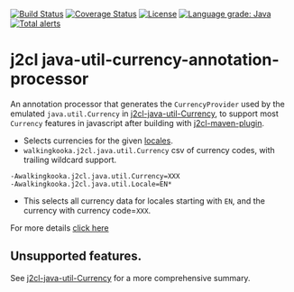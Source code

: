 [![Build Status](https://github.com/mP1/j2cl-java-util-currency-annotation-processor/workflows/build.yaml/badge.svg)](https://github.com/mP1/j2cl-java-util-currency-annotation-processor/actions/workflows/build.yaml/badge.svg)
[![Coverage Status](https://coveralls.io/repos/github/mP1/j2cl-java-util-currency-annotation-processor/badge.svg?branch=master)](https://coveralls.io/github/mP1/j2cl-java-util-currency-annotation-processor?branch=master)
[![License](https://img.shields.io/badge/License-Apache%202.0-blue.svg)](https://opensource.org/licenses/Apache-2.0)
[![Language grade: Java](https://img.shields.io/lgtm/grade/java/g/mP1/j2cl-java-util-currency-annotation-processor.svg?logo=lgtm&logoWidth=18)](https://lgtm.com/projects/g/mP1/j2cl-java-util-currency-annotation-processor/context:java)
[![Total alerts](https://img.shields.io/lgtm/alerts/g/mP1/j2cl-java-util-currency-annotation-processor.svg?logo=lgtm&logoWidth=18)](https://lgtm.com/projects/g/mP1/j2cl-java-util-currency-annotation-processor/alerts/)



# j2cl java-util-currency-annotation-processor

An annotation processor that generates the `CurrencyProvider` used by the emulated `java.util.Currency` in 
[j2cl-java-util-Currency](https://travis-ci.com/mP1/j2cl-java-util-Currency), to support most `Currency` features in javascript
after building with [j2cl-maven-plugin](https://travis-ci.com/mP1/j2cl-maven-plugin).


- Selects currencies for the given [locales](https://travis-ci.com/mP1/j2cl).
- `walkingkooka.j2cl.java.util.Currency` csv of currency codes, with trailing wildcard support. 

```text
-Awalkingkooka.j2cl.java.util.Currency=XXX
-Awalkingkooka.j2cl.java.util.Locale=EN*
```

- This selects all currency data for locales starting with `EN`, and the currency with currency code=`XXX`.

For more details [click here](https://github.com/mP1/j2cl-locale)



## Unsupported features.

See [j2cl-java-util-Currency](https://travis-ci.com/mP1/j2cl-java-util-Currency) for a more comprehensive summary.




